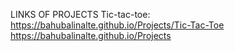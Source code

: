 LINKS OF PROJECTS
Tic-tac-toe: https://bahubalinalte.github.io/Projects/Tic-Tac-Toe
https://bahubalinalte.github.io/Projects
